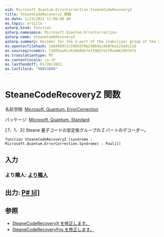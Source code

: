 ```yaml
---
uid: Microsoft.Quantum.ErrorCorrection.SteaneCodeRecoveryZ
title: SteaneCodeRecoveryZ 関数
ms.date: 1/23/2021 12:00:00 AM
ms.topic: article
qsharp.kind: function
qsharp.namespace: Microsoft.Quantum.ErrorCorrection
qsharp.name: SteaneCodeRecoveryZ
qsharp.summary: Decoder for the Z-part of the stabilizer group of the ⟦7, 1, 3⟧ Steane quantum code.
ms.openlocfilehash: 1d8498d72c5985d70b290bd1c6b87ba123a9c21d
ms.sourcegitcommit: 71605ea9cc630e84e7ef29027e1f0ea06299747e
ms.translationtype: MT
ms.contentlocale: ja-JP
ms.lasthandoff: 01/26/2021
ms.locfileid: "98853006"
---
```

# <a name="steanecoderecoveryz-function"></a>SteaneCodeRecoveryZ 関数

名前空間: [Microsoft. Quantum. ErrorCorrection](xref:Microsoft.Quantum.ErrorCorrection)

パッケージ: [Microsoft. Quantum. Standard](https://nuget.org/packages/Microsoft.Quantum.Standard)


⟦7、1、3⟧ Steane 量子コードの安定板グループの Z パートのデコーダー。

```qsharp
function SteaneCodeRecoveryZ (syndrome : Microsoft.Quantum.ErrorCorrection.Syndrome) : Pauli[]
```


## <a name="input"></a>入力

### <a name="syndrome--syndrome"></a>より隣人: [より隣人](xref:Microsoft.Quantum.ErrorCorrection.Syndrome)





## <a name="output--pauli"></a>出力: [P# li](xref:microsoft.quantum.lang-ref.pauli)[]



## <a name="see-also"></a>参照

- [SteaneCodeRecoveryX を修正します。](xref:Microsoft.Quantum.ErrorCorrection.SteaneCodeRecoveryX)
- [SteaneCodeRecoveryFns を修正します。](xref:Microsoft.Quantum.ErrorCorrection.SteaneCodeRecoveryFns)